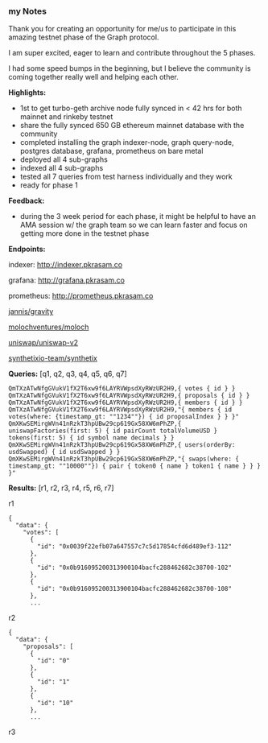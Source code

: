 ### my Notes

Thank you for creating an opportunity for me/us to participate in this amazing testnet phase of the Graph protocol.

I am super excited, eager to learn and contribute throughout the 5 phases.

I had some speed bumps in the beginning, but I believe the community is coming together really well and helping each other.

**Highlights:**
- 1st to get turbo-geth archive node fully synced in < 42 hrs for both mainnet and rinkeby testnet
- share the fully synced 650 GB ethereum mainnet database with the community
- completed installing the graph indexer-node, graph query-node, postgres database, grafana, prometheus on bare metal
- deployed all 4 sub-graphs
- indexed all 4 sub-graphs
- tested all 7 queries from test harness individually and they work
- ready for phase 1

**Feedback:**
- during the 3 week period for each phase, it might be helpful to have an AMA session w/ the graph team so we can learn faster and focus on getting more done in the testnet phase

**Endpoints:**

indexer: http://indexer.pkrasam.co

grafana: http://grafana.pkrasam.co

prometheus: http://prometheus.pkrasam.co


[jannis/gravity](http://indexer.pkrasam.co/subgraphs/name/jannis/gravity/graphql)

[molochventures/moloch](http://indexer.pkrasam.co/subgraphs/name/molochventures/moloch/graphql)

[uniswap/uniswap-v2](http://indexer.pkrasam.co/subgraphs/name/uniswap/uniswap-v2/graphql)

[synthetixio-team/synthetix](http://indexer.pkrasam.co/subgraphs/name/synthetixio-team/synthetix/graphql)


**Queries:**
[q1, q2, q3, q4, q5, q6, q7]

```
QmTXzATwNfgGVukV1fX2T6xw9f6LAYRVWpsdXyRWzUR2H9,{ votes { id } }
QmTXzATwNfgGVukV1fX2T6xw9f6LAYRVWpsdXyRWzUR2H9,{ proposals { id } }
QmTXzATwNfgGVukV1fX2T6xw9f6LAYRVWpsdXyRWzUR2H9,{ members { id } }
QmTXzATwNfgGVukV1fX2T6xw9f6LAYRVWpsdXyRWzUR2H9,"{ members { id votes(where: {timestamp_gt: ""1234""}) { id proposalIndex } } }"
QmXKwSEMirgWVn41nRzkT3hpUBw29cp619Gx58XW6mPhZP,{ uniswapFactories(first: 5) { id pairCount totalVolumeUSD } tokens(first: 5) { id symbol name decimals } }
QmXKwSEMirgWVn41nRzkT3hpUBw29cp619Gx58XW6mPhZP,{ users(orderBy: usdSwapped) { id usdSwapped } }
QmXKwSEMirgWVn41nRzkT3hpUBw29cp619Gx58XW6mPhZP,"{ swaps(where: { timestamp_gt: ""10000""}) { pair { token0 { name } token1 { name } } } }"
```

**Results:**
[r1, r2, r3, r4, r5, r6, r7]

r1
```
{
  "data": {
    "votes": [
      {
        "id": "0x0039f22efb07a647557c7c5d17854cfd6d489ef3-112"
      },
      {
        "id": "0x0b916095200313900104bacfc288462682c38700-102"
      },
      {
        "id": "0x0b916095200313900104bacfc288462682c38700-108"
      },
      ...
```
r2
```
{
  "data": {
    "proposals": [
      {
        "id": "0"
      },
      {
        "id": "1"
      },
      {
        "id": "10"
      },
      ...
```
r3
```
```
